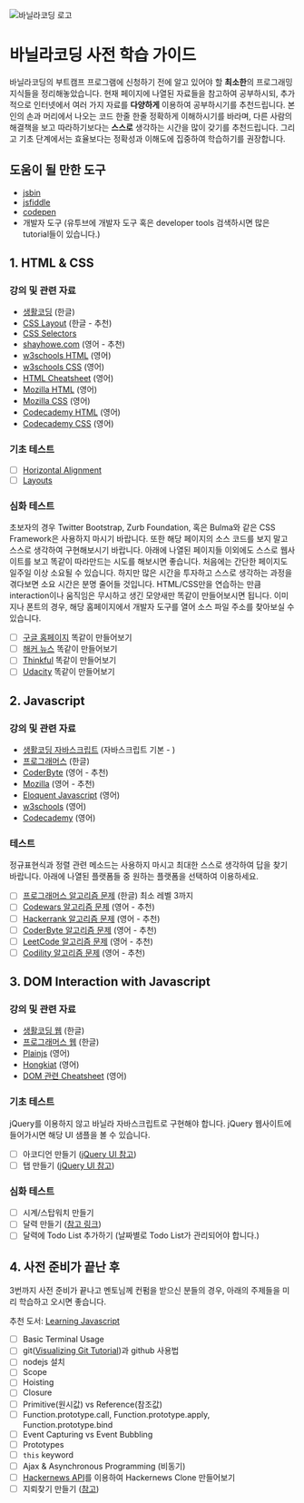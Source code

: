 ![바닐라코딩 로고](https://s3.ap-northeast-2.amazonaws.com/vanilla-videos/images/main_logo_360.png)

# 바닐라코딩 사전 학습 가이드

바닐라코딩의 부트캠프 프로그램에 신청하기 전에 알고 있어야 할 **최소한**의 프로그래밍 지식들을 정리해놓았습니다. 현재 페이지에 나열된 자료들을 참고하여 공부하시되, 추가적으로 인터넷에서 여러 가지 자료를 **다양하게** 이용하여 공부하시기를 추천드립니다. 본인의 손과 머리에서 나오는 코드 한줄 한줄 정확하게 이해하시기를 바라며, 다른 사람의 해결책을 보고 따라하기보다는 **스스로** 생각하는 시간을 많이 갖기를 추천드립니다. 그리고 기초 단계에서는 효율보다는 정확성과 이해도에 집중하여 학습하기를 권장합니다.

## 도움이 될 만한 도구

* [jsbin](https://jsbin.com)
* [jsfiddle](https://jsfiddle.net)
* [codepen](https://codepen.io)
* 개발자 도구 (유투브에 개발자 도구 혹은 developer tools 검색하시면 많은 tutorial들이 있습니다.)

## 1. HTML & CSS

### 강의 및 관련 자료

* [생활코딩](https://www.opentutorials.org/course/3084) (한글)
* [CSS Layout](http://ko.learnlayout.com/toc.html) (한글 - 추천)
* [CSS Selectors](https://flukeout.github.io/)
* [shayhowe.com](https://learn.shayhowe.com/html-css/) (영어 - 추천)
* [w3schools HTML](https://www.w3schools.com/Html) (영어)
* [w3schools CSS](https://www.w3schools.com/Css/) (영어)
* [HTML Cheatsheet](https://digital.com/tools/html-cheatsheet/) (영어)
* [Mozilla HTML](https://developer.mozilla.org/en-US/docs/Learn/HTML/Introduction_to_HTML) (영어)
* [Mozilla CSS](https://developer.mozilla.org/en-US/docs/Learn/CSS/Introduction_to_CSS) (영어)
* [Codecademy HTML](https://www.codecademy.com/learn/learn-html) (영어)
* [Codecademy CSS](https://www.codecademy.com/learn/learn-css) (영어)

### 기초 테스트

- [ ] [Horizontal Alignment](https://codepen.io/ken123777/pen/JBVRwY?editors=1100#0)
- [ ] [Layouts](https://codepen.io/ken123777/pen/VBNmKz?editors=1100#0)

### 심화 테스트

초보자의 경우 Twitter Bootstrap, Zurb Foundation, 혹은 Bulma와 같은 CSS Framework은 사용하지 마시기 바랍니다. 또한 해당 페이지의 소스 코드를 보지 말고 스스로 생각하여 구현해보시기 바랍니다. 아래에 나열된 페이지들 이외에도 스스로 웹사이트를 보고 똑같이 따라만드는 시도를 해보시면 좋습니다. 처음에는 간단한 페이지도 일주일 이상 소요될 수 있습니다. 하지만 많은 시간을 투자하고 스스로 생각하는 과정을 겪다보면 소요 시간은 분명 줄어들 것입니다. HTML/CSS만을 연습하는 만큼 interaction이나 움직임은 무시하고 생긴 모양새만 똑같이 만들어보시면 됩니다. 이미지나 폰트의 경우, 해당 홈페이지에서 개발자 도구를 열어 소스 파일 주소를 찾아보실 수 있습니다.

- [ ] [구글 홈페이지](https://www.google.com) 똑같이 만들어보기
- [ ] [해커 뉴스](https://news.ycombinator.com/) 똑같이 만들어보기
- [ ] [Thinkful](https://www.thinkful.com/) 똑같이 만들어보기
- [ ] [Udacity](https://www.udacity.com/) 똑같이 만들어보기

## 2. Javascript

### 강의 및 관련 자료

* [생활코딩 자바스크립트](https://www.opentutorials.org/course/743) (자바스크립트 기본 - )
* [프로그래머스](https://programmers.co.kr/learn/courses/3) (한글)
* [CoderByte](https://coderbyte.com/course/learn-javascript-in-one-week/) (영어 - 추천)
* [Mozilla](https://developer.mozilla.org/en-US/docs/Learn/Getting_started_with_the_web/JavaScript_basics) (영어 - 추천)
* [Eloquent Javascript](https://eloquentjavascript.net/) (영어)
* [w3schools](https://www.w3schools.com/jS/default.asp) (영어)
* [Codecademy](https://www.codecademy.com/learn/introduction-to-javascript) (영어)

### 테스트

정규표현식과 정렬 관련 메소드는 사용하지 마시고 최대한 스스로 생각하여 답을 찾기 바랍니다. 아래에 나열된 플랫폼들 중 원하는 플랫폼을 선택하여 이용하세요.

- [ ] [프로그래머스 알고리즘 문제](https://programmers.co.kr/learn/challenges) (한글) 최소 레벨 3까지
- [ ] [Codewars 알고리즘 문제](https://www.codewars.com/) (영어 - 추천)
- [ ] [Hackerrank 알고리즘 문제](https://www.hackerrank.com/) (영어 - 추천)
- [ ] [CoderByte 알고리즘 문제](https://coderbyte.com/challenges) (영어 - 추천)
- [ ] [LeetCode 알고리즘 문제](https://leetcode.com) (영어 - 추천)
- [ ] [Codility 알고리즘 문제](https://www.codility.com) (영어 - 추천)

## 3. DOM Interaction with Javascript

### 강의 및 관련 자료

* [생활코딩 웹](https://www.opentutorials.org/course/3085) (한글)
* [프로그래머스 웹](https://programmers.co.kr/learn/courses/10) (한글)
* [Plainjs](https://plainjs.com/javascript/manipulation/) (영어)
* [Hongkiat](https://www.hongkiat.com/blog/dom-manipulation-javascript-methods/) (영어)
* [DOM 관련 Cheatsheet](https://gist.github.com/thegitfather/9c9f1a927cd57df14a59c268f118ce86) (영어)

### 기초 테스트

jQuery를 이용하지 않고 바닐라 자바스크립트로 구현해야 합니다. jQuery 웹사이트에 들어가시면 해당 UI 샘플을 볼 수 있습니다.

- [ ] 아코디언 만들기 ([jQuery UI 참고](https://jqueryui.com/accordion/))
- [ ] 탭 만들기 ([jQuery UI 참고](https://jqueryui.com/tabs/))

### 심화 테스트

- [ ] 시계/스탑워치 만들기
- [ ] 달력 만들기 ([참고 링크](https://github.com/vanilla-coding/prep-guide/blob/master/vanilla-calendar.gif))
- [ ] 달력에 Todo List 추가하기 (날짜별로 Todo List가 관리되어야 합니다.)

## 4. 사전 준비가 끝난 후

3번까지 사전 준비가 끝나고 멘토님께 컨펌을 받으신 분들의 경우, 아래의 주제들을 미리 학습하고 오시면 좋습니다.

추천 도서: [Learning Javascript](https://book.naver.com/bookdb/book_detail.nhn?bid=12181869)

- [ ] Basic Terminal Usage
- [ ] git([Visualizing Git Tutorial](http://git-school.github.io/visualizing-git/))과 github 사용법
- [ ] nodejs 설치
- [ ] Scope
- [ ] Hoisting
- [ ] Closure
- [ ] Primitive(원시값) vs Reference(참조값)
- [ ] Function.prototype.call, Function.prototype.apply, Function.prototype.bind
- [ ] Event Capturing vs Event Bubbling
- [ ] Prototypes
- [ ] `this` keyword
- [ ] Ajax & Asynchronous Programming (비동기)
- [ ] [Hackernews API](https://github.com/HackerNews/API)를 이용하여 Hackernews Clone 만들어보기
- [ ] 지뢰찾기 만들기 ([참고](https://kizmo04.github.io/Minesweeper/))
